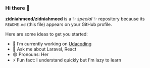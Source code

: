### Hi there 👋


**zidniahmeed/zidniahmeed** is a ✨ _special_ ✨ repository because its `README.md` (this file) appears on your GitHub profile.

Here are some ideas to get you started:

- 🔭 I’m currently working on <a href="https://www.udacoding.com/">Udacoding<a>
- 💬 Ask me about Laravel, React
- 😄 Pronouns: Her
- ⚡ Fun fact: I understand quickly but I'm lazy to learn


